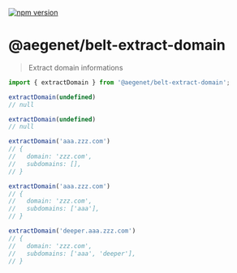 [![npm version](https://img.shields.io/npm/v/@aegenet/belt-extract-domain.svg)](https://www.npmjs.com/package/@aegenet/belt-extract-domain)
<br>

# @aegenet/belt-extract-domain

> Extract domain informations

```typescript
import { extractDomain } from '@aegenet/belt-extract-domain';

extractDomain(undefined)
// null

extractDomain(undefined)
// null

extractDomain('aaa.zzz.com')
// {
//   domain: 'zzz.com',
//   subdomains: [],
// }

extractDomain('aaa.zzz.com')
// {
//   domain: 'zzz.com',
//   subdomains: ['aaa'],
// }

extractDomain('deeper.aaa.zzz.com')
// {
//   domain: 'zzz.com',
//   subdomains: ['aaa', 'deeper'],
// }
```
